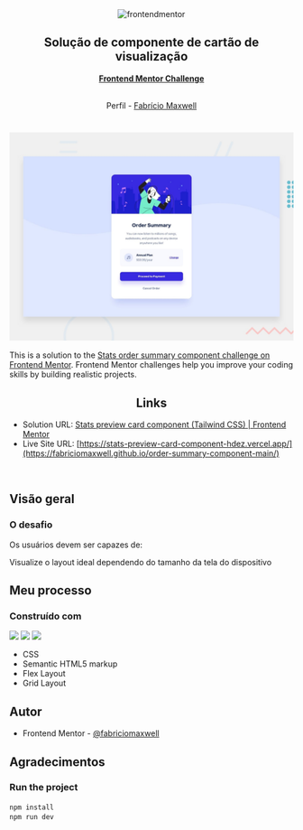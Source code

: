 <div id="top"></div>

<div align="center">

  <img src="https://www.frontendmentor.io/static/images/logo-mobile.svg" alt="frontendmentor" width="80">

  <h2 align="center">Solução de componente de cartão de visualização</h2>
  <p align="center">
    <a href="#"><strong>Frontend Mentor Challenge</strong></a>
    <br />
    <br />
  </p>
</div>

<!-- Bagdes -->
<div align="center">
  <!-- Profile -->
  <p> Perfil -
  <a href="https://www.frontendmentor.io/profile/FabricioMaxwell" target="_blank"> Fabrício Maxwell
  </a>
  </p>
</div>

#

<div align="center">

![](./design/desktop-preview.jpg)

</div>

This is a solution to the [Stats order summary component challenge on Frontend Mentor](https://www.frontendmentor.io/challenges/order-summary-component-QlPmajDUj). Frontend Mentor challenges help you improve your coding skills by building realistic projects.

<h2 align="center">Links</h2>

- Solution URL: [Stats preview card component (Tailwind CSS) | Frontend Mentor](https://www.frontendmentor.io/solutions/stats-preview-card-component-tailwind-css-DNUquEvcfB)
- Live Site URL: [https://stats-preview-card-component-hdez.vercel.app/](https://fabriciomaxwell.github.io/order-summary-component-main/)

<br>

## Visão geral

### O desafio

Os usuários devem ser capazes de:

Visualize o layout ideal dependendo do tamanho da tela do dispositivo

## Meu processo

### Construído com

<!-- Bagdes -->

![](https://img.shields.io/badge/HTML5-E34F26?style=for-the-badge&logo=html5&logoColor=white)
![](https://img.shields.io/badge/Tailwind%20CSS-38B2AC?style=for-the-badge&logo=tailwind-css&logoColor=white)
![](https://img.shields.io/badge/Git-F05032?style=for-the-badge&logo=git&logoColor=white)

- CSS
- Semantic HTML5 markup
- Flex Layout
- Grid Layout


## Autor

- Frontend Mentor - [@fabriciomaxwell](https://www.frontendmentor.io/profile/FabricioMaxwell)

## Agradecimentos

### Run the project

```bash
npm install
npm run dev
```
